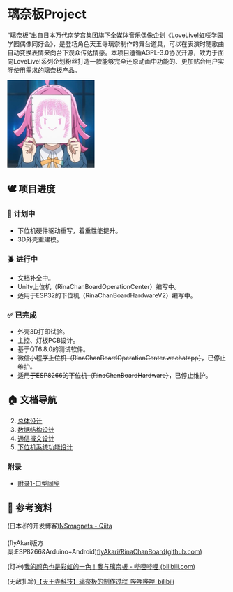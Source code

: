 # 璃奈板Project
“璃奈板”出自日本万代南梦宫集团旗下全媒体音乐偶像企划《LoveLive!虹咲学园学园偶像同好会》，是登场角色天王寺璃奈制作的舞台道具，可以在表演时随歌曲自动变换表情来向台下观众传达情感。本项目遵循AGPL-3.0协议开源，致力于面向LoveLive!系列企划粉丝打造一款能够完全还原动画中功能的、更加贴合用户实际使用需求的璃奈板产品。

<img src="./Documents/Assets/1.jpg" width="200px" />

## 🕊️ 项目进度

### 📝 计划中

- 下位机硬件驱动重写，着重性能提升。
- 3D外壳重建模。

### 🪲 进行中

- 文档补全中。
- Unity上位机（RinaChanBoardOperationCenter）编写中。
- 适用于ESP32的下位机（RinaChanBoardHardwareV2）编写中。


### ✅ 已完成

- 外壳3D打印试验。
- 主控、灯板PCB设计。
- 基于QT6.8.0的测试软件。
- ~~微信小程序上位机（RinaChanBoardOperationCenter.wechatapp）~~，已停止维护。
- ~~适用于ESP8266的下位机（RinaChanBoardHardware）~~，已停止维护。

## 🏠 文档导航

2. [总体设计](./Documents/2.总体设计.md)
3. [数据结构设计](./Documents/3.数据结构设计.md)
4. [通信报文设计](./Documents/4.通信报文设计.md)
5. [下位机系统功能设计](./Documents/5.下位机系统功能设计.md)

### 附录

- [附录1-口型同步](./Documents/附录1-口型同步.md)


## 📓 参考资料

(日本✌的开发博客)[NSmagnets - Qiita](https://qiita.com/NSmagnets)

(flyAkari版方案:ESP8266&Arduino+Android)[flyAkari/RinaChanBoard(github.com)](https://github.com/flyAkari/RinaChanBoard/tree/main)

(灯神)[我的颜色也是彩虹的一色！我与璃奈板 - 哔哩哔哩 (bilibili.com)](https://www.bilibili.com/read/cv9616845/)

(无敌扎蹄)[【天王寺科技】璃奈板的制作过程_哔哩哔哩_bilibili](https://www.bilibili.com/video/BV12b4y1t746/)